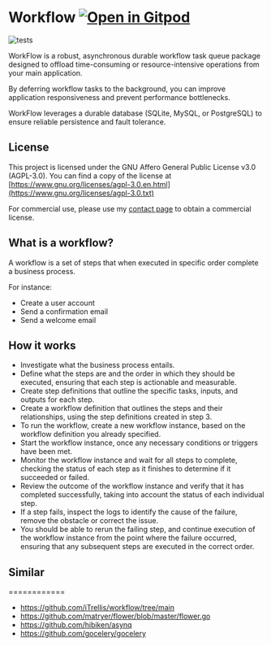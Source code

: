 # Workflow <a href="https://gitpod.io/#https://github.com/gouniverse/workflow" style="float:right:"><img src="https://gitpod.io/button/open-in-gitpod.svg" alt="Open in Gitpod" loading="lazy"></a>

![tests](https://github.com/gouniverse/workflow/workflows/tests/badge.svg)

WorkFlow is a robust, asynchronous durable workflow task queue package designed to offload time-consuming or resource-intensive operations from your main application.

By deferring workflow tasks to the background, you can improve application responsiveness and prevent performance bottlenecks.

WorkFlow leverages a durable database (SQLite, MySQL, or PostgreSQL) to ensure reliable persistence and fault tolerance.

## License

This project is licensed under the GNU Affero General Public License v3.0 (AGPL-3.0). You can find a copy of the license at [https://www.gnu.org/licenses/agpl-3.0.en.html](https://www.gnu.org/licenses/agpl-3.0.txt)

For commercial use, please use my [contact page](https://lesichkov.co.uk/contact) to obtain a commercial license.

## What is a workflow?

A workflow is a set of steps that when executed in specific order
complete a business process.

For instance:

- Create a user account
- Send a confirmation email
- Send a welcome email

## How it works

- Investigate what the business process entails.
- Define what the steps are and the order in which they should be executed,
  ensuring that each step is actionable and measurable.
- Create step definitions that outline the specific tasks, inputs, and outputs
  for each step.
- Create a workflow definition that outlines the steps and their relationships,
  using the step definitions created in step 3.
- To run the workflow, create a new workflow instance, based on the workflow 
  definition you already specified.
- Start the workflow instance, once any necessary conditions or triggers have been met.
- Monitor the workflow instance and wait for all steps to complete,
  checking the status of each step as it finishes to determine
  if it succeeded or failed.
- Review the outcome of the workflow instance and verify that it has completed
  successfully, taking into account the status of each individual step.
- If a step fails, inspect the logs to identify the cause of the failure,
  remove the obstacle or correct the issue.
- You should be able to rerun the failing step, and continue execution of
  the workflow instance from the point where the failure occurred,
  ensuring that any subsequent steps are executed in the correct order.



## Similar
============
- https://github.com/iTrellis/workflow/tree/main
- https://github.com/matryer/flower/blob/master/flower.go
- https://github.com/hibiken/asynq
- https://github.com/gocelery/gocelery
